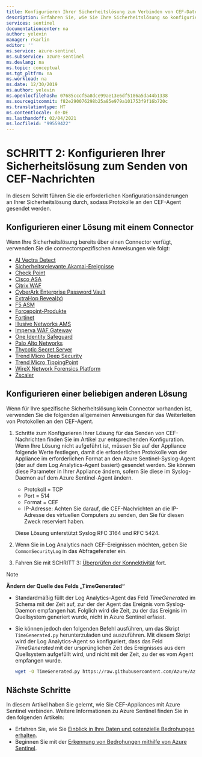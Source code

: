 ```yaml
---
title: Konfigurieren Ihrer Sicherheitslösung zum Verbinden von CEF-Daten mit der Vorschauversion von Azure Sentinel | Microsoft-Dokumentation
description: Erfahren Sie, wie Sie Ihre Sicherheitslösung so konfigurieren, dass sie CEF-Daten mit Azure Sentinel verbindet.
services: sentinel
documentationcenter: na
author: yelevin
manager: rkarlin
editor: ''
ms.service: azure-sentinel
ms.subservice: azure-sentinel
ms.devlang: na
ms.topic: conceptual
ms.tgt_pltfrm: na
ms.workload: na
ms.date: 12/30/2019
ms.author: yelevin
ms.openlocfilehash: 07685cccf5a8dce99ae13e6df5186a5da44b1338
ms.sourcegitcommit: f82e290076298b25a85e979a101753f9f16b720c
ms.translationtype: HT
ms.contentlocale: de-DE
ms.lasthandoff: 02/04/2021
ms.locfileid: "99559422"
---
```

# <a name="step-2-configure-your-security-solution-to-send-cef-messages"></a>SCHRITT 2: Konfigurieren Ihrer Sicherheitslösung zum Senden von CEF-Nachrichten

In diesem Schritt führen Sie die erforderlichen Konfigurationsänderungen an Ihrer Sicherheitslösung durch, sodass Protokolle an den CEF-Agent gesendet werden.

## <a name="configure-a-solution-with-a-connector"></a>Konfigurieren einer Lösung mit einem Connector

Wenn Ihre Sicherheitslösung bereits über einen Connector verfügt, verwenden Sie die connectorspezifischen Anweisungen wie folgt:

- [AI Vectra Detect](connect-ai-vectra-detect.md)
- [Sicherheitsrelevante Akamai-Ereignisse](connect-akamai-security-events.md)
- [Check Point](connect-checkpoint.md)
- [Cisco ASA](connect-cisco.md)
- [Citrix WAF](connect-citrix-waf.md)
- [CyberArk Enterprise Password Vault](connect-cyberark.md)
- [ExtraHop Reveal(x)](connect-extrahop.md)
- [F5 ASM](connect-f5.md)
- [Forcepoint-Produkte](connect-forcepoint-casb-ngfw.md)
- [Fortinet](connect-fortinet.md)
- [Illusive Networks AMS](connect-illusive-attack-management-system.md)
- [Imperva WAF Gateway](connect-imperva-waf-gateway.md)
- [One Identity Safeguard](connect-one-identity.md)
- [Palo Alto Networks](connect-paloalto.md)
- [Thycotic Secret Server](connect-thycotic-secret-server.md)
- [Trend Micro Deep Security](connect-trend-micro.md)
- [Trend Micro TippingPoint](connect-trend-micro-tippingpoint.md)
- [WireX Network Forensics Platform](connect-wirex-systems.md)
- [Zscaler](connect-zscaler.md)
## <a name="configure-any-other-solution"></a>Konfigurieren einer beliebigen anderen Lösung

Wenn für Ihre spezifische Sicherheitslösung kein Connector vorhanden ist, verwenden Sie die folgenden allgemeinen Anweisungen für das Weiterleiten von Protokollen an den CEF-Agent.

1. Schritte zum Konfigurieren Ihrer Lösung für das Senden von CEF-Nachrichten finden Sie im Artikel zur entsprechenden Konfiguration. Wenn Ihre Lösung nicht aufgeführt ist, müssen Sie auf der Appliance folgende Werte festlegen, damit die erforderlichen Protokolle von der Appliance im erforderlichen Format an den Azure Sentinel-Syslog-Agent (der auf dem Log Analytics-Agent basiert) gesendet werden. Sie können diese Parameter in Ihrer Appliance ändern, sofern Sie diese im Syslog-Daemon auf dem Azure Sentinel-Agent ändern.
    - Protokoll = TCP
    - Port = 514
    - Format = CEF
    - IP-Adresse: Achten Sie darauf, die CEF-Nachrichten an die IP-Adresse des virtuellen Computers zu senden, den Sie für diesen Zweck reserviert haben.

   Diese Lösung unterstützt Syslog RFC 3164 und RFC 5424.

1. Wenn Sie in Log Analytics nach CEF-Ereignissen möchten, geben Sie `CommonSecurityLog` in das Abfragefenster ein.

1. Fahren Sie mit SCHRITT 3: [Überprüfen der Konnektivität](connect-cef-verify.md) fort.

> [!NOTE]
> **Ändern der Quelle des Felds „TimeGenerated“**
>
> - Standardmäßig füllt der Log Analytics-Agent das Feld *TimeGenerated* im Schema mit der Zeit auf, zur der der Agent das Ereignis vom Syslog-Daemon empfangen hat. Folglich wird die Zeit, zu der das Ereignis im Quellsystem generiert wurde, nicht in Azure Sentinel erfasst.
>
> - Sie können jedoch den folgenden Befehl ausführen, um das Skript `TimeGenerated.py` herunterzuladen und auszuführen. Mit diesem Skript wird der Log Analytics-Agent so konfiguriert, dass das Feld *TimeGenerated* mit der ursprünglichen Zeit des Ereignisses aus dem Quellsystem aufgefüllt wird, und nicht mit der Zeit, zu der es vom Agent empfangen wurde.
>
>    ```bash
>    wget -O TimeGenerated.py https://raw.githubusercontent.com/Azure/Azure-Sentinel/master/DataConnectors/CEF/TimeGenerated.py && python TimeGenerated.py {ws_id}
>    ```

## <a name="next-steps"></a>Nächste Schritte

In diesem Artikel haben Sie gelernt, wie Sie CEF-Appliances mit Azure Sentinel verbinden. Weitere Informationen zu Azure Sentinel finden Sie in den folgenden Artikeln:
- Erfahren Sie, wie Sie [Einblick in Ihre Daten und potenzielle Bedrohungen erhalten](quickstart-get-visibility.md).
- Beginnen Sie mit der [Erkennung von Bedrohungen mithilfe von Azure Sentinel](./tutorial-detect-threats-built-in.md).